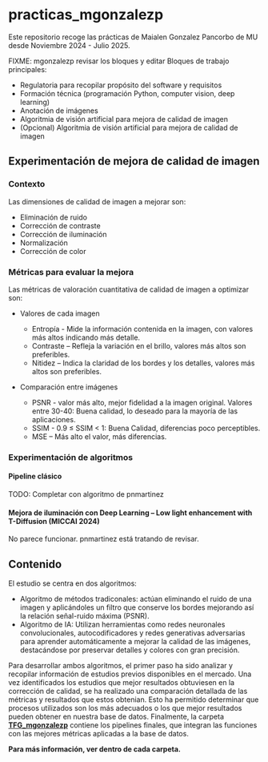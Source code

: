 # practicas_mgonzalezp

Este repositorio recoge las prácticas de Maialen Gonzalez Pancorbo de MU desde Noviembre 2024 - Julio 2025.

FIXME: mgonzalezp revisar los bloques y editar
Bloques de trabajo principales:
- Regulatoria para recopilar propósito del software y requisitos
- Formación técnica (programación Python, computer vision, deep learning)
- Anotación de imágenes
- Algoritmia de visión artificial para mejora de calidad de imagen
- (Opcional) Algoritmia de visión artificial para mejora de calidad de imagen

## Experimentación de mejora de calidad de imagen

### Contexto
Las dimensiones de calidad de imagen a mejorar son:
- Eliminación de ruido
- Corrección de contraste
- Corrección de iluminación
- Normalización
- Corrección de color

### Métricas para evaluar la mejora
Las métricas de valoración cuantitativa de calidad de imagen a optimizar son:

- Valores de cada imagen
    - Entropía - Mide la información contenida en la imagen, con valores más altos indicando más detalle.
    - Contraste – Refleja la variación en el brillo, valores más altos son preferibles.
    - Nitidez – Indica la claridad de los bordes y los detalles, valores más altos son preferibles.

- Comparación entre imágenes
    - PSNR  - valor más alto, mejor fidelidad a la imagen original. Valores entre 30-40: Buena calidad, lo deseado para la mayoría de las aplicaciones.
    - SSIM - 0.9 ≤ SSIM < 1: Buena Calidad, diferencias poco perceptibles.
    - MSE – Más alto el valor, más diferencias.

### Experimentación de algoritmos

#### Pipeline clásico 

TODO: Completar con algoritmo de pnmartinez

#### Mejora de iluminación con Deep Learning – Low light enhancement with T-Diffusion (MICCAI 2024)

No parece funcionar. pnmartinez está tratando de revisar.

## Contenido

El estudio se centra en dos algoritmos: 

- Algoritmo de métodos tradiconales: actúan eliminando el ruido de una imagen y aplicándoles un filtro que conserve los bordes mejorando así la relación señal-ruido máxima (PSNR).
- Algoritmo de IA: Utilizan herramientas como redes neuronales convolucionales, autocodificadores y redes generativas adversarias para aprender automáticamente a mejorar la calidad de las imágenes, destacándose por preservar detalles y colores con gran precisión.

Para desarrollar ambos algoritmos, el primer paso ha sido analizar y recopilar información de estudios previos disponibles en el mercado. Una vez identificados los estudios que mejor resultados obtuviesen en la corrección de calidad, se ha realizado una comparación detallada de las métricas y resultados que estos obtenian. Esto ha permitido determinar que procesos utilizados son los más adecuados o los que mejor resultados pueden obtener en nuestra base de datos.
Finalmente, la carpeta **[TFG_mgonzalezp](https://gitlab.com/vicomtech/v6/projects/VISUALIZE_INNITIUS/practicas_mgonzalezp/-/tree/features/TFG_mgonzalezp)** contiene los pipelines finales, que integran las funciones con las mejores métricas aplicadas a la base de datos.

**Para más información, ver dentro de cada carpeta.**
